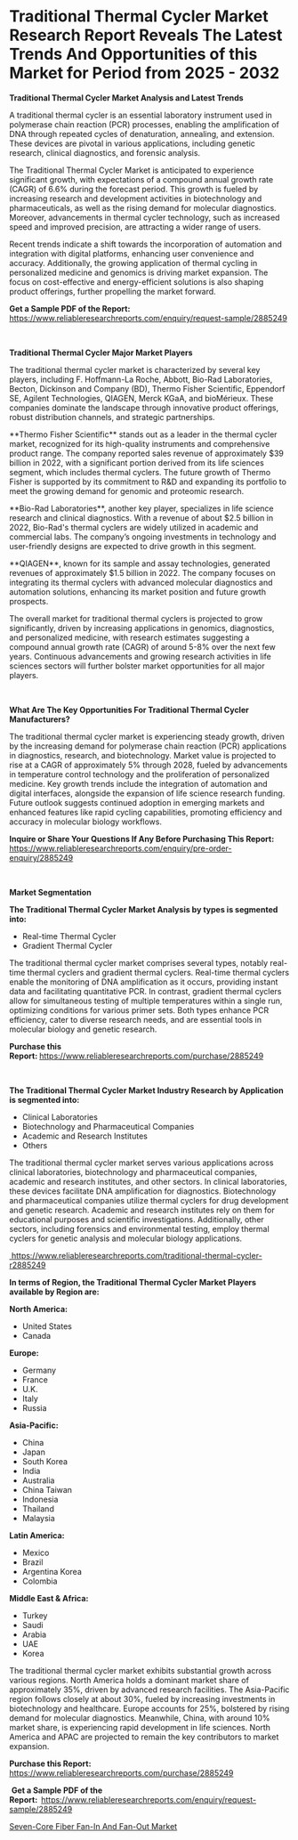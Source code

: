 <p><h1>Traditional Thermal Cycler Market Research Report Reveals The Latest Trends And Opportunities of this Market for Period from 2025 - 2032</h1></p><p><strong>Traditional Thermal Cycler Market Analysis and Latest Trends</strong></p>
<p><p>A traditional thermal cycler is an essential laboratory instrument used in polymerase chain reaction (PCR) processes, enabling the amplification of DNA through repeated cycles of denaturation, annealing, and extension. These devices are pivotal in various applications, including genetic research, clinical diagnostics, and forensic analysis.</p><p>The Traditional Thermal Cycler Market is anticipated to experience significant growth, with expectations of a compound annual growth rate (CAGR) of 6.6% during the forecast period. This growth is fueled by increasing research and development activities in biotechnology and pharmaceuticals, as well as the rising demand for molecular diagnostics. Moreover, advancements in thermal cycler technology, such as increased speed and improved precision, are attracting a wider range of users. </p><p>Recent trends indicate a shift towards the incorporation of automation and integration with digital platforms, enhancing user convenience and accuracy. Additionally, the growing application of thermal cycling in personalized medicine and genomics is driving market expansion. The focus on cost-effective and energy-efficient solutions is also shaping product offerings, further propelling the market forward.</p></p>
<p><strong>Get a Sample PDF of the Report:&nbsp;</strong> <a href="https://www.reliableresearchreports.com/enquiry/request-sample/2885249?utm_campaign=2957&utm_medium=2&utm_source=Github&utm_content=ia&utm_term=13032025&utm_id=traditional-thermal-cycler">https://www.reliableresearchreports.com/enquiry/request-sample/2885249</a></p>
<p>&nbsp;</p>
<p><strong>Traditional Thermal Cycler Major Market Players</strong></p>
<p><p>The traditional thermal cycler market is characterized by several key players, including F. Hoffmann-La Roche, Abbott, Bio-Rad Laboratories, Becton, Dickinson and Company (BD), Thermo Fisher Scientific, Eppendorf SE, Agilent Technologies, QIAGEN, Merck KGaA, and bioMérieux. These companies dominate the landscape through innovative product offerings, robust distribution channels, and strategic partnerships.</p><p>**Thermo Fisher Scientific** stands out as a leader in the thermal cycler market, recognized for its high-quality instruments and comprehensive product range. The company reported sales revenue of approximately $39 billion in 2022, with a significant portion derived from its life sciences segment, which includes thermal cyclers. The future growth of Thermo Fisher is supported by its commitment to R&D and expanding its portfolio to meet the growing demand for genomic and proteomic research.</p><p>**Bio-Rad Laboratories**, another key player, specializes in life science research and clinical diagnostics. With a revenue of about $2.5 billion in 2022, Bio-Rad's thermal cyclers are widely utilized in academic and commercial labs. The company’s ongoing investments in technology and user-friendly designs are expected to drive growth in this segment.</p><p>**QIAGEN**, known for its sample and assay technologies, generated revenues of approximately $1.5 billion in 2022. The company focuses on integrating its thermal cyclers with advanced molecular diagnostics and automation solutions, enhancing its market position and future growth prospects.</p><p>The overall market for traditional thermal cyclers is projected to grow significantly, driven by increasing applications in genomics, diagnostics, and personalized medicine, with research estimates suggesting a compound annual growth rate (CAGR) of around 5-8% over the next few years. Continuous advancements and growing research activities in life sciences sectors will further bolster market opportunities for all major players.</p></p>
<p>&nbsp;</p>
<p><strong>What Are The Key Opportunities For Traditional Thermal Cycler Manufacturers?</strong></p>
<p><p>The traditional thermal cycler market is experiencing steady growth, driven by the increasing demand for polymerase chain reaction (PCR) applications in diagnostics, research, and biotechnology. Market value is projected to rise at a CAGR of approximately 5% through 2028, fueled by advancements in temperature control technology and the proliferation of personalized medicine. Key growth trends include the integration of automation and digital interfaces, alongside the expansion of life science research funding. Future outlook suggests continued adoption in emerging markets and enhanced features like rapid cycling capabilities, promoting efficiency and accuracy in molecular biology workflows.</p></p>
<p><strong>Inquire or Share Your Questions If Any Before Purchasing This Report:</strong> <a href="https://www.reliableresearchreports.com/enquiry/pre-order-enquiry/2885249?utm_campaign=2957&utm_medium=2&utm_source=Github&utm_content=ia&utm_term=13032025&utm_id=traditional-thermal-cycler">https://www.reliableresearchreports.com/enquiry/pre-order-enquiry/2885249</a></p>
<p>&nbsp;</p>
<p><strong>Market Segmentation</strong></p>
<p><strong>The Traditional Thermal Cycler Market Analysis by types is segmented into:</strong></p>
<p><ul><li>Real-time Thermal Cycler</li><li>Gradient Thermal Cycler</li></ul></p>
<p><p>The traditional thermal cycler market comprises several types, notably real-time thermal cyclers and gradient thermal cyclers. Real-time thermal cyclers enable the monitoring of DNA amplification as it occurs, providing instant data and facilitating quantitative PCR. In contrast, gradient thermal cyclers allow for simultaneous testing of multiple temperatures within a single run, optimizing conditions for various primer sets. Both types enhance PCR efficiency, cater to diverse research needs, and are essential tools in molecular biology and genetic research.</p></p>
<p><strong>Purchase this Report:&nbsp;</strong><a href="https://www.reliableresearchreports.com/purchase/2885249?utm_campaign=2957&utm_medium=2&utm_source=Github&utm_content=ia&utm_term=13032025&utm_id=traditional-thermal-cycler">https://www.reliableresearchreports.com/purchase/2885249</a></p>
<p>&nbsp;</p>
<p><strong>The Traditional Thermal Cycler Market Industry Research by Application is segmented into:</strong></p>
<p><ul><li>Clinical Laboratories</li><li>Biotechnology and Pharmaceutical Companies</li><li>Academic and Research Institutes</li><li>Others</li></ul></p>
<p><p>The traditional thermal cycler market serves various applications across clinical laboratories, biotechnology and pharmaceutical companies, academic and research institutes, and other sectors. In clinical laboratories, these devices facilitate DNA amplification for diagnostics. Biotechnology and pharmaceutical companies utilize thermal cyclers for drug development and genetic research. Academic and research institutes rely on them for educational purposes and scientific investigations. Additionally, other sectors, including forensics and environmental testing, employ thermal cyclers for genetic analysis and molecular biology applications.</p></p>
<p><a href="https://www.reliableresearchreports.com/traditional-thermal-cycler-r2885249?utm_campaign=2957&utm_medium=2&utm_source=Github&utm_content=ia&utm_term=13032025&utm_id=traditional-thermal-cycler">&nbsp;https://www.reliableresearchreports.com/traditional-thermal-cycler-r2885249</a></p>
<p><strong>In terms of Region, the Traditional Thermal Cycler Market Players available by Region are:</strong></p>
<p>
    <p> <strong> North America: </strong>
        <ul>
            <li>United States</li>
            <li>Canada</li>
        </ul>
        </p> 
    <p> <strong> Europe: </strong>
        <ul>
            <li>Germany</li>
            <li>France</li>
            <li>U.K.</li>
            <li>Italy</li>
            <li>Russia</li>
        </ul>
        </p> 
    <p> <strong> Asia-Pacific: </strong>
        <ul>
            <li>China</li>
            <li>Japan</li>
            <li>South Korea</li>
            <li>India</li>
            <li>Australia</li>
            <li>China Taiwan</li>
            <li>Indonesia</li>
            <li>Thailand</li>
            <li>Malaysia</li>
        </ul>
        </p> 
    <p> <strong> Latin America: </strong>
        <ul>
            <li>Mexico</li>
            <li>Brazil</li>
            <li>Argentina Korea</li>
            <li>Colombia</li>
        </ul>
        </p> 
    <p> <strong> Middle East & Africa: </strong>
        <ul>
            <li>Turkey</li>
            <li>Saudi</li>
            <li>Arabia</li>
            <li>UAE</li>
            <li>Korea</li>
        </ul>
    </p>
    </p>
<p><p>The traditional thermal cycler market exhibits substantial growth across various regions. North America holds a dominant market share of approximately 35%, driven by advanced research facilities. The Asia-Pacific region follows closely at about 30%, fueled by increasing investments in biotechnology and healthcare. Europe accounts for 25%, bolstered by rising demand for molecular diagnostics. Meanwhile, China, with around 10% market share, is experiencing rapid development in life sciences. North America and APAC are projected to remain the key contributors to market expansion.</p></p>
<p><strong>Purchase this Report: </strong><a href="https://www.reliableresearchreports.com/purchase/2885249?utm_campaign=2957&utm_medium=2&utm_source=Github&utm_content=ia&utm_term=13032025&utm_id=traditional-thermal-cycler">https://www.reliableresearchreports.com/purchase/2885249</a></p>
<p>&nbsp;<strong>Get a Sample PDF of the Report:&nbsp;&nbsp;</strong><a href="https://www.reliableresearchreports.com/enquiry/request-sample/2885249?utm_campaign=2957&utm_medium=2&utm_source=Github&utm_content=ia&utm_term=13032025&utm_id=traditional-thermal-cycler">https://www.reliableresearchreports.com/enquiry/request-sample/2885249</a></p>
<p><strong></strong></p>
<p><p><a href="https://github.com/abantolemox08/Market-Research-Report-List-1/blob/main/seven-core-fiber-fan-in-and-fan-out-market.md?utm_campaign=2957&utm_medium=2&utm_source=Github&utm_content=ia&utm_term=13032025&utm_id=traditional-thermal-cycler">Seven-Core Fiber Fan-In And Fan-Out Market</a></p></p>